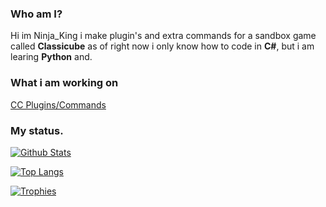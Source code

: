 ### Who am I?

Hi im Ninja_King i make plugin's and extra commands for a sandbox game called **Classicube** as of right now i only know how to code in **C#**, but i am learing **Python** and.

### What i am working on

[CC Plugins/Commands](https://github.com/xXNinjaKingXx/ClassiCube-Extra-Commands-Plugins)

### My status.

[![Github Stats](https://github-readme-stats.vercel.app/api?username=xXNinjaKingXx&show_icons=true&theme=default)](https://github.com/xXNinjaKingXx)

[![Top Langs](https://github-readme-stats.vercel.app/api/top-langs/?username=xXNinjaKingXx&layout=compact&theme=default)](https://github.com/xXNinjaKingXx)

[![Trophies](https://github-profile-trophy.vercel.app/?username=xXNinjaKingXx&theme=dracula)](https://github.com/xXNinjaKingXx)
